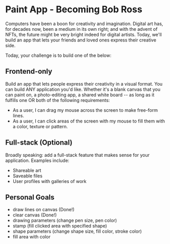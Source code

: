 # Paint App - Becoming Bob Ross

Computers have been a boon for creativity and imagination. Digital art has, for decades now, been a medium in its own right; and with the advent of NFTs, the future might be very bright indeed for digital artists. Today, we'll build an app that lets your friends and loved ones express their creative side.

Today, your challenge is to build one of the below:

## Frontend-only

Build an app that lets people express their creativity in a visual format. You can build ANY application you'd like. Whether it's a blank canvas that you can paint on, a photo-editing app, a shared white board -- as long as it fulfills one OR both of the following requirements:

- As a user, I can drag my mouse across the screen to make free-form lines.
- As a user, I can click areas of the screen with my mouse to fill them with a color, texture or pattern.

## Full-stack (Optional)

Broadly speaking: add a full-stack feature that makes sense for your application. Examples include:

- Shareable art
- Saveable files
- User profiles with galleries of work


## Personal Goals
- draw lines on canvas (Done!)
- clear canvas (Done!)
- drawing parameters (change pen size, pen color)
- stamp (fill clicked area with specified shape)
- shape parameters (change shape size, fill color, stroke color)
- fill area with color